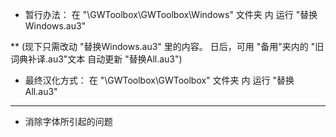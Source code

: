 * 暂行办法： 在 "\GWToolbox\GWToolbox\Windows\" 文件夹 内 运行 "替换Windows.au3"

** (现下只需改动 "替换Windows.au3" 里的内容。 日后，可用 "备用"夹内的 "旧词典补译.au3"文本 自动更新 "替换All.au3")

* 最终汉化方式： 在 "\GWToolbox\GWToolbox\" 文件夹 内 运行 "替换All.au3"

<hr>

* 消除字体所引起的问题
